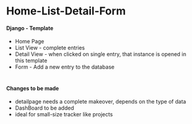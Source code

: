 # Home-List-Detail-Form


#### Django - Template
- Home Page 
- List View - complete entries
- Detail View - when clicked on single entry, that instance is opened in this template
- Form - Add a new entry to the database


#

#### Changes to be made

- detailpage needs a complete makeover, depends on the type of data
- DashBoard to be added
- ideal for small-size tracker like projects